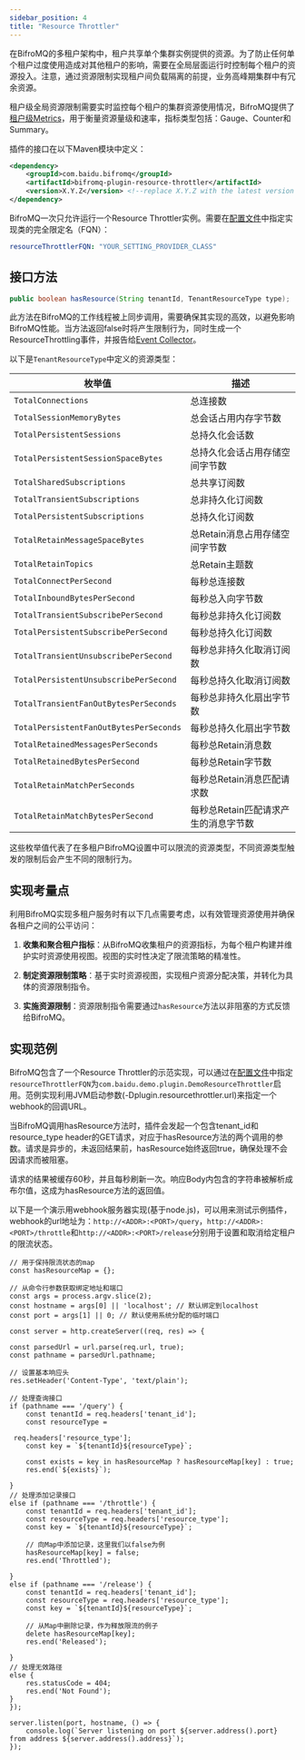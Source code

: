 ```yaml
---
sidebar_position: 4
title: "Resource Throttler"
---
```


在BifroMQ的多租户架构中，租户共享单个集群实例提供的资源。为了防止任何单个租户过度使用造成对其他租户的影响，需要在全局层面运行时控制每个租户的资源投入。注意，通过资源限制实现租户间负载隔离的前提，业务高峰期集群中有冗余资源。

租户级全局资源限制需要实时监控每个租户的集群资源使用情况，BifroMQ提供了[租户级Metrics](../07_admin_guide/03_observability/metrics/tenantmetrics.md)，用于衡量资源量级和速率，指标类型包括：Gauge、Counter和Summary。

插件的接口在以下Maven模块中定义：

```xml
<dependency>
    <groupId>com.baidu.bifromq</groupId>
    <artifactId>bifromq-plugin-resource-throttler</artifactId>
    <version>X.Y.Z</version> <!--replace X.Y.Z with the latest version number-->
</dependency>
```

BifroMQ一次只允许运行一个Resource Throttler实例。需要在[配置文件](../07_admin_guide/01_configuration/1_config_file_manual.md)中指定实现类的完全限定名（FQN）：

```yaml
resourceThrottlerFQN: "YOUR_SETTING_PROVIDER_CLASS"
```

## 接口方法

```java
public boolean hasResource(String tenantId, TenantResourceType type);
```
此方法在BifroMQ的工作线程被上同步调用，需要确保其实现的高效，以避免影响BifroMQ性能。当方法返回false时将产生限制行为，同时生成一个ResourceThrottling事件，并报告给[Event Collector](2_event_collector.md)。

以下是`TenantResourceType`中定义的资源类型：

| 枚举值                                       | 描述                    |
|----------------------------------------|-----------------------|
| `TotalConnections`                     | 总连接数                  |
| `TotalSessionMemoryBytes`              | 总会话占用内存字节数            |
| `TotalPersistentSessions`              | 总持久化会话数               |
| `TotalPersistentSessionSpaceBytes`     | 总持久化会话占用存储空间字节数       |
| `TotalSharedSubscriptions`             | 总共享订阅数                |
| `TotalTransientSubscriptions`          | 总非持久化订阅数              |
| `TotalPersistentSubscriptions`         | 总持久化订阅数               |
| `TotalRetainMessageSpaceBytes`         | 总Retain消息占用存储空间字节数    |
| `TotalRetainTopics`                    | 总Retain主题数            |
| `TotalConnectPerSecond`                | 每秒总连接数                |
| `TotalInboundBytesPerSecond`           | 每秒总入向字节数              |
| `TotalTransientSubscribePerSecond`     | 每秒总非持久化订阅数            |
| `TotalPersistentSubscribePerSecond`    | 每秒总持久化订阅数             |
| `TotalTransientUnsubscribePerSecond`   | 每秒总非持久化取消订阅数          |
| `TotalPersistentUnsubscribePerSecond`  | 每秒总持久化取消订阅数           |
| `TotalTransientFanOutBytesPerSeconds`  | 每秒总非持久化扇出字节数          |
| `TotalPersistentFanOutBytesPerSeconds` | 每秒总持久化扇出字节数           |
| `TotalRetainedMessagesPerSeconds`      | 每秒总Retain消息数          |
| `TotalRetainedBytesPerSecond`          | 每秒总Retain字节数          |
| `TotalRetainMatchPerSeconds`           | 每秒总Retain消息匹配请求数      |
| `TotalRetainMatchBytesPerSecond`       | 每秒总Retain匹配请求产生的消息字节数 |

这些枚举值代表了在多租户BifroMQ设置中可以限流的资源类型，不同资源类型触发的限制后会产生不同的限制行为。

## 实现考量点

利用BifroMQ实现多租户服务时有以下几点需要考虑，以有效管理资源使用并确保各租户之间的公平访问：

1. **收集和聚合租户指标**：从BifroMQ收集租户的资源指标，为每个租户构建并维护实时资源使用视图。视图的实时性决定了限流策略的精准性。

2. **制定资源限制策略**：基于实时资源视图，实现租户资源分配决策，并转化为具体的资源限制指令。

3. **实施资源限制**：资源限制指令需要通过`hasResource`方法以非阻塞的方式反馈给BifroMQ。

## 实现范例

BifroMQ包含了一个Resource Throttler的示范实现，可以通过在[配置文件](../07_admin_guide/01_configuration/1_config_file_manual.md)中指定`resourceThrottlerFQN`为`com.baidu.demo.plugin.DemoResourceThrottler`启用。范例实现利用JVM启动参数(-Dplugin.resourcethrottler.url)来指定一个webhook的回调URL。

当BifroMQ调用hasResource方法时，插件会发起一个包含tenant_id和resource_type header的GET请求，对应于hasResource方法的两个调用的参数。请求是异步的，未返回结果前，hasResource始终返回true，确保处理不会因请求而被阻塞。

请求的结果被缓存60秒，并且每秒刷新一次。响应Body内包含的字符串被解析成布尔值，这成为hasResource方法的返回值。

以下是一个演示用webhook服务器实现(基于node.js)，可以用来测试示例插件，webhook的url地址为：`http://<ADDR>:<PORT>/query`，`http://<ADDR>:<PORT>/throttle`和`http://<ADDR>:<PORT>/release`分别用于设置和取消给定租户的限流状态。

```
// 用于保持限流状态的map
const hasResourceMap = {};

// 从命令行参数获取绑定地址和端口
const args = process.argv.slice(2);
const hostname = args[0] || 'localhost'; // 默认绑定到localhost
const port = args[1] || 0; // 默认使用系统分配的临时端口

const server = http.createServer((req, res) => {

const parsedUrl = url.parse(req.url, true); 
const pathname = parsedUrl.pathname;

// 设置基本响应头
res.setHeader('Content-Type', 'text/plain');

// 处理查询接口
if (pathname === '/query') {
    const tenantId = req.headers['tenant_id'];
    const resourceType =

 req.headers['resource_type'];
    const key = `${tenantId}${resourceType}`;

    const exists = key in hasResourceMap ? hasResourceMap[key] : true;
    res.end(`${exists}`);

}
// 处理添加记录接口
else if (pathname === '/throttle') {
    const tenantId = req.headers['tenant_id'];
    const resourceType = req.headers['resource_type'];
    const key = `${tenantId}${resourceType}`;

    // 向Map中添加记录，这里我们以false为例
    hasResourceMap[key] = false;
    res.end('Throttled');

}
else if (pathname === '/release') {
    const tenantId = req.headers['tenant_id'];
    const resourceType = req.headers['resource_type'];
    const key = `${tenantId}${resourceType}`;

    // 从Map中删除记录，作为释放限流的例子
    delete hasResourceMap[key];
    res.end('Released');

}
// 处理无效路径
else {
    res.statusCode = 404;
    res.end('Not Found');
}
});

server.listen(port, hostname, () => {
    console.log(`Server listening on port ${server.address().port} from address ${server.address().address}`);
});
```